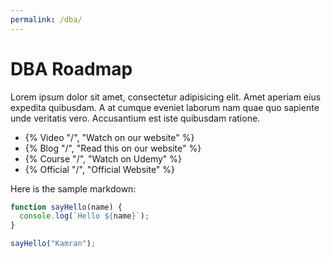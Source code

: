 ```yaml
---
permalink: /dba/
---
```


# DBA Roadmap

<p>Lorem ipsum dolor sit amet, consectetur adipisicing elit. Amet aperiam eius expedita quibusdam. A at cumque eveniet laborum nam quae quo sapiente unde veritatis vero. Accusantium est iste quibusdam ratione.</p>

- {% Video "/", "Watch on our website" %}
- {% Blog "/", "Read this on our website" %}
- {% Course "/", "Watch on Udemy" %}
- {% Official "/", "Official Website" %}

Here is the sample markdown:

```javascript
function sayHello(name) {
  console.log(`Hello ${name}`);
}

sayHello("Kamran");
```
